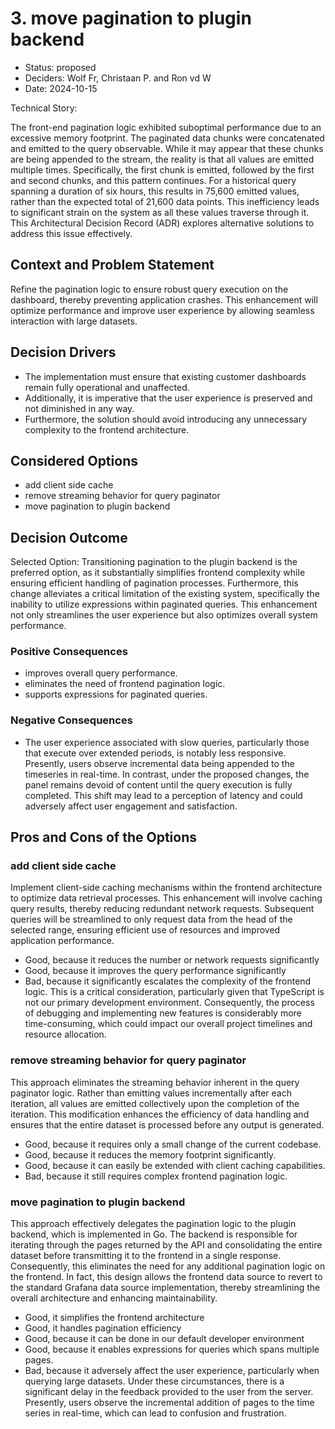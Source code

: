 # 3. move pagination to plugin backend

- Status: proposed
- Deciders: Wolf Fr, Christaan P. and Ron vd W
- Date: 2024-10-15

Technical Story:

The front-end pagination logic exhibited suboptimal performance due to an
excessive memory footprint. The paginated data chunks were concatenated and
emitted to the query observable. While it may appear that these chunks are being
appended to the stream, the reality is that all values are emitted multiple
times. Specifically, the first chunk is emitted, followed by the first and
second chunks, and this pattern continues. For a historical query spanning a
duration of six hours, this results in 75,600 emitted values, rather than the
expected total of 21,600 data points. This inefficiency leads to significant
strain on the system as all these values traverse through it. This Architectural
Decision Record (ADR) explores alternative solutions to address this issue
effectively.

## Context and Problem Statement

Refine the pagination logic to ensure robust query execution on the dashboard,
thereby preventing application crashes. This enhancement will optimize
performance and improve user experience by allowing seamless interaction with
large datasets.

## Decision Drivers

- The implementation must ensure that existing customer dashboards remain fully
  operational and unaffected.
- Additionally, it is imperative that the user experience is preserved and not
  diminished in any way.
- Furthermore, the solution should avoid introducing any unnecessary complexity
  to the frontend architecture.

## Considered Options

- add client side cache
- remove streaming behavior for query paginator
- move pagination to plugin backend

## Decision Outcome

Selected Option: Transitioning pagination to the plugin backend is the preferred
option, as it substantially simplifies frontend complexity while ensuring
efficient handling of pagination processes. Furthermore, this change alleviates
a critical limitation of the existing system, specifically the inability to
utilize expressions within paginated queries. This enhancement not only
streamlines the user experience but also optimizes overall system performance.

### Positive Consequences <!-- optional -->

- improves overall query performance.
- eliminates the need of frontend pagination logic.
- supports expressions for paginated queries.

### Negative Consequences <!-- optional -->

- The user experience associated with slow queries, particularly those that
  execute over extended periods, is notably less responsive. Presently, users
  observe incremental data being appended to the timeseries in real-time. In
  contrast, under the proposed changes, the panel remains devoid of content
  until the query execution is fully completed. This shift may lead to a
  perception of latency and could adversely affect user engagement and
  satisfaction.

## Pros and Cons of the Options <!-- optional -->

### add client side cache

Implement client-side caching mechanisms within the frontend architecture to
optimize data retrieval processes. This enhancement will involve caching query
results, thereby reducing redundant network requests. Subsequent queries will be
streamlined to only request data from the head of the selected range, ensuring
efficient use of resources and improved application performance.

- Good, because it reduces the number or network requests significantly
- Good, because it improves the query performance significantly
- Bad, because it significantly escalates the complexity of the frontend logic.
  This is a critical consideration, particularly given that TypeScript is not
  our primary development environment. Consequently, the process of debugging
  and implementing new features is considerably more time-consuming, which could
  impact our overall project timelines and resource allocation.

### remove streaming behavior for query paginator

This approach eliminates the streaming behavior inherent in the query paginator
logic. Rather than emitting values incrementally after each iteration, all
values are emitted collectively upon the completion of the iteration. This
modification enhances the efficiency of data handling and ensures that the
entire dataset is processed before any output is generated.

- Good, because it requires only a small change of the current codebase.
- Good, because it reduces the memory footprint significantly.
- Good, because it can easily be extended with client caching capabilities.
- Bad, because it still requires complex frontend pagination logic.

### move pagination to plugin backend

This approach effectively delegates the pagination logic to the plugin backend,
which is implemented in Go. The backend is responsible for iterating through the
pages returned by the API and consolidating the entire dataset before
transmitting it to the frontend in a single response. Consequently, this
eliminates the need for any additional pagination logic on the frontend. In
fact, this design allows the frontend data source to revert to the standard
Grafana data source implementation, thereby streamlining the overall
architecture and enhancing maintainability.

- Good, it simplifies the frontend architecture
- Good, it handles pagination efficiency
- Good, because it can be done in our default developer environment
- Good, because it enables expressions for queries which spans multiple pages.
- Bad, because it adversely affect the user experience, particularly when
  querying large datasets. Under these circumstances, there is a significant
  delay in the feedback provided to the user from the server. Presently, users
  observe the incremental addition of pages to the time series in real-time,
  which can lead to confusion and frustration.
